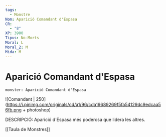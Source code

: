 ```yaml
---
tags:
  - Monstre
Nom: Aparició Comandant d'Espasa
CR:
  - "8"
XP: 3900
Tipus: No-Morts
Moral: L
Moral_2: M
Mida: M
---
```

# Aparició Comandant d'Espasa

```statblock
monster: Aparició Comandant d'Espasa
```

![Comandant | 250](https://i.pinimg.com/originals/cd/a1/96/cda19689269f5fa54129dc9edcaa56fb.png  + photoshop)

DESCRIPCIÓ: 
Aparició d'Espasa més poderosa que lidera les altres.

[[Taula de Monstres]]
